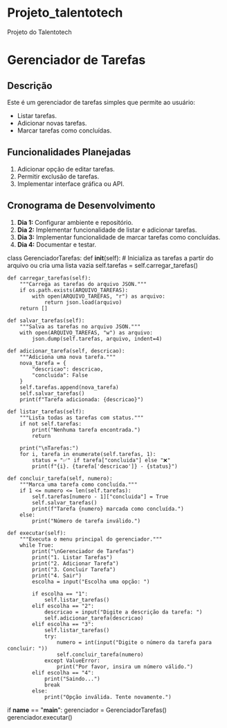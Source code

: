 # Projeto_talentotech
Projeto do Talentotech 


# Gerenciador de Tarefas

## Descrição
Este é um gerenciador de tarefas simples que permite ao usuário:
- Listar tarefas.
- Adicionar novas tarefas.
- Marcar tarefas como concluídas.

## Funcionalidades Planejadas
1. Adicionar opção de editar tarefas.
2. Permitir exclusão de tarefas.
3. Implementar interface gráfica ou API.

## Cronograma de Desenvolvimento
1. **Dia 1:** Configurar ambiente e repositório.
2. **Dia 2:** Implementar funcionalidade de listar e adicionar tarefas.
3. **Dia 3:** Implementar funcionalidade de marcar tarefas como concluídas.
4. **Dia 4:** Documentar e testar.


class GerenciadorTarefas:
    def __init__(self):
        # Inicializa as tarefas a partir do arquivo ou cria uma lista vazia
        self.tarefas = self.carregar_tarefas()

    def carregar_tarefas(self):
        """Carrega as tarefas do arquivo JSON."""
        if os.path.exists(ARQUIVO_TAREFAS):
            with open(ARQUIVO_TAREFAS, "r") as arquivo:
                return json.load(arquivo)
        return []

    def salvar_tarefas(self):
        """Salva as tarefas no arquivo JSON."""
        with open(ARQUIVO_TAREFAS, "w") as arquivo:
            json.dump(self.tarefas, arquivo, indent=4)

    def adicionar_tarefa(self, descricao):
        """Adiciona uma nova tarefa."""
        nova_tarefa = {
            "descricao": descricao,
            "concluida": False
        }
        self.tarefas.append(nova_tarefa)
        self.salvar_tarefas()
        print(f"Tarefa adicionada: {descricao}")

    def listar_tarefas(self):
        """Lista todas as tarefas com status."""
        if not self.tarefas:
            print("Nenhuma tarefa encontrada.")
            return

        print("\nTarefas:")
        for i, tarefa in enumerate(self.tarefas, 1):
            status = "✅" if tarefa["concluida"] else "❌"
            print(f"{i}. {tarefa['descricao']} - {status}")

    def concluir_tarefa(self, numero):
        """Marca uma tarefa como concluída."""
        if 1 <= numero <= len(self.tarefas):
            self.tarefas[numero - 1]["concluida"] = True
            self.salvar_tarefas()
            print(f"Tarefa {numero} marcada como concluída.")
        else:
            print("Número de tarefa inválido.")

    def executar(self):
        """Executa o menu principal do gerenciador."""
        while True:
            print("\nGerenciador de Tarefas")
            print("1. Listar Tarefas")
            print("2. Adicionar Tarefa")
            print("3. Concluir Tarefa")
            print("4. Sair")
            escolha = input("Escolha uma opção: ")

            if escolha == "1":
                self.listar_tarefas()
            elif escolha == "2":
                descricao = input("Digite a descrição da tarefa: ")
                self.adicionar_tarefa(descricao)
            elif escolha == "3":
                self.listar_tarefas()
                try:
                    numero = int(input("Digite o número da tarefa para concluir: "))
                    self.concluir_tarefa(numero)
                except ValueError:
                    print("Por favor, insira um número válido.")
            elif escolha == "4":
                print("Saindo...")
                break
            else:
                print("Opção inválida. Tente novamente.")


if __name__ == "__main__":
    gerenciador = GerenciadorTarefas()
    gerenciador.executar()
